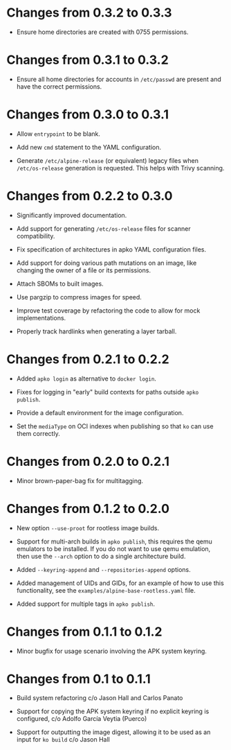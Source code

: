 # Changes from 0.3.2 to 0.3.3

* Ensure home directories are created with 0755 permissions.

# Changes from 0.3.1 to 0.3.2

* Ensure all home directories for accounts in `/etc/passwd` are present
  and have the correct permissions.

# Changes from 0.3.0 to 0.3.1

* Allow `entrypoint` to be blank.

* Add new `cmd` statement to the YAML configuration.

* Generate `/etc/alpine-release` (or equivalent) legacy files when
  `/etc/os-release` generation is requested.  This helps with Trivy
  scanning.

# Changes from 0.2.2 to 0.3.0

* Significantly improved documentation.

* Add support for generating `/etc/os-release` files for scanner
  compatibility.

* Fix specification of architectures in apko YAML configuration
  files.

* Add support for doing various path mutations on an image,
  like changing the owner of a file or its permissions.

* Attach SBOMs to built images.

* Use pargzip to compress images for speed.

* Improve test coverage by refactoring the code to allow for
  mock implementations.

* Properly track hardlinks when generating a layer tarball.

# Changes from 0.2.1 to 0.2.2

* Added `apko login` as alternative to `docker login`.

* Fixes for logging in "early" build contexts for paths outside
  `apko publish`.

* Provide a default environment for the image configuration.

* Set the `mediaType` on OCI indexes when publishing so that
  `ko` can use them correctly.

# Changes from 0.2.0 to 0.2.1

* Minor brown-paper-bag fix for multitagging.

# Changes from 0.1.2 to 0.2.0

* New option `--use-proot` for rootless image builds.

* Support for multi-arch builds in `apko publish`, this requires
  the qemu emulators to be installed.  If you do not want to use
  qemu emulation, then use the `--arch` option to do a single
  architecture build.

* Added `--keyring-append` and `--repositories-append` options.

* Added management of UIDs and GIDs, for an example of how to use
  this functionality, see the `examples/alpine-base-rootless.yaml`
  file.

* Added support for multiple tags in `apko publish`.

# Changes from 0.1.1 to 0.1.2

* Minor bugfix for usage scenario involving the APK system
  keyring.

# Changes from 0.1 to 0.1.1

* Build system refactoring c/o Jason Hall and Carlos Panato

* Support for copying the APK system keyring if no explicit
  keyring is configured, c/o Adolfo García Veytia (Puerco)

* Support for outputting the image digest, allowing it to
  be used as an input for `ko build` c/o Jason Hall

